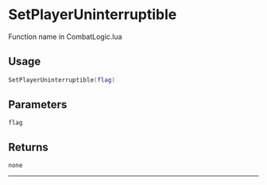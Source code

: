 # SetPlayerUninterruptible
Function name in CombatLogic.lua
## Usage
```lua
SetPlayerUninterruptible(flag)
```
## Parameters
`flag`
## Returns
`none`

---